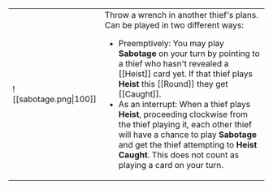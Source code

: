 |                        |                                                                                                                                                                                                                                                                                                                                                                                                                                                                                                                                                                  |
| ---------------------- | ---------------------------------------------------------------------------------------------------------------------------------------------------------------------------------------------------------------------------------------------------------------------------------------------------------------------------------------------------------------------------------------------------------------------------------------------------------------------------------------------------------------------------------------------------------------- |
| ![[sabotage.png\|100]] | Throw a wrench in another thief's plans. Can be played in two different ways:<ul><li>Preemptively: You may play **Sabotage** on your turn by pointing to a thief who hasn't revealed a [[Heist]] card yet. If that thief plays **Heist** this [[Round]] they get [[Caught]].</li><li>As an interrupt: When a thief plays **Heist**, proceeding clockwise from the thief playing it, each other thief will have a chance to play **Sabotage** and get the thief attempting to **Heist** **Caught**. This does not count as playing a card on your turn.</li></ul> |
